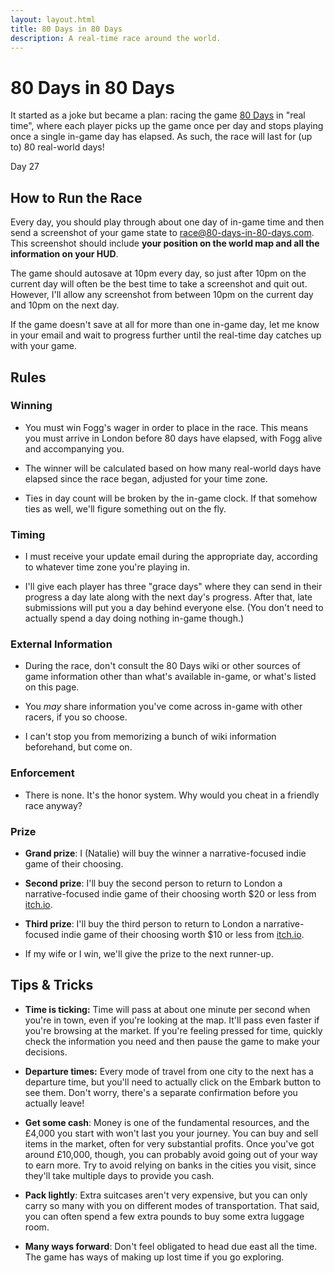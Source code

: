 ```yaml
---
layout: layout.html
title: 80 Days in 80 Days
description: A real-time race around the world.
---
```


# 80 Days in 80 Days

It started as a joke but became a plan: racing the game [80 Days] in "real
time", where each player picks up the game once per day and stops playing once a
single in-game day has elapsed. As such, the race will last for (up to) 80
real-world days!

[80 Days]: https://www.inklestudios.com/80days/

<p class="begins">Day <span class="date">27</span></p>

<div id="cesiumContainer"></div>

## How to Run the Race

Every day, you should play through about one day of in-game time and then send a
screenshot of your game state to [race@80-days-in-80-days.com]. This screenshot
should include **your position on the world map and all the information on your
HUD**.

[race@80-days-in-80-days.com]: mailto:race@80-days-in-80-days.com

The game should autosave at 10pm every day, so just after 10pm on the current
day will often be the best time to take a screenshot and quit out. However, I'll
allow any screenshot from between 10pm on the current day and 10pm on the next
day.

If the game doesn't save at all for more than one in-game day, let me know in
your email and wait to progress further until the real-time day catches up with
your game.

## Rules

### Winning

* You must win Fogg's wager in order to place in the race. This means you must
  arrive in London before 80 days have elapsed, with Fogg alive and accompanying
  you.

* The winner will be calculated based on how many real-world days have elapsed
  since the race began, adjusted for your time zone.

* Ties in day count will be broken by the in-game clock. If that somehow ties as
  well, we'll figure something out on the fly.

### Timing

* I must receive your update email during the appropriate day, according to
  whatever time zone you're playing in.

* I'll give each player has three "grace days" where they can send in their
  progress a day late along with the next day's progress. After that, late
  submissions will put you a day behind everyone else. (You don't need to
  actually spend a day doing nothing in-game though.)

### External Information

* During the race, don't consult the 80 Days wiki or other sources of game
  information other than what's available in-game, or what's listed on this
  page.

* You *may* share information you've come across in-game with other racers, if
  you so choose.

* I can't stop you from memorizing a bunch of wiki information beforehand, but
  come on.

### Enforcement

* There is none. It's the honor system. Why would you cheat in a friendly race
  anyway?

### Prize

* **Grand prize**: I (Natalie) will buy the winner a narrative-focused indie
  game of their choosing.

* **Second prize**: I'll buy the second person to return to London a
  narrative-focused indie game of their choosing worth $20 or less from
  [itch.io](https://itch.io/games/store/tag-narrative).

* **Third prize**: I'll buy the third person to return to London a
  narrative-focused indie game of their choosing worth $10 or less from
  [itch.io](https://itch.io/games/store/tag-narrative).

* If my wife or I win, we'll give the prize to the next runner-up.

## Tips & Tricks

* **Time is ticking:** Time will pass at about one minute per second when you're
  in town, even if you're looking at the map. It'll pass even faster if you're
  browsing at the market. If you're feeling pressed for time, quickly check the
  information you need and then pause the game to make your decisions.

* **Departure times:** Every mode of travel from one city to the next has a
  departure time, but you'll need to actually click on the Embark button to see
  them. Don't worry, there's a separate confirmation before you actually leave!

* **Get some cash**: Money is one of the fundamental resources, and the £4,000
  you start with won't last you your journey. You can buy and sell items in the
  market, often for very substantial profits. Once you've got around £10,000,
  though, you can probably avoid going out of your way to earn more. Try to
  avoid relying on banks in the cities you visit, since they'll take multiple
  days to provide you cash.

* **Pack lightly**: Extra suitcases aren't very expensive, but you can only
  carry so many with you on different modes of transportation. That said, you
  can often spend a few extra pounds to buy some extra luggage room.

* **Many ways forward**: Don't feel obligated to head due east all the time. The
  game has ways of making up lost time if you go exploring.
